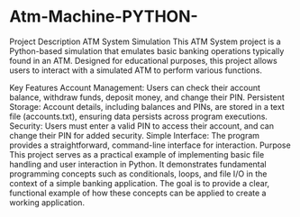 # Atm-Machine-PYTHON-
Project Description
ATM System Simulation
This ATM System project is a Python-based simulation that emulates basic banking operations typically found in an ATM. Designed for educational purposes, this project allows users to interact with a simulated ATM to perform various functions.

Key Features
Account Management: Users can check their account balance, withdraw funds, deposit money, and change their PIN.
Persistent Storage: Account details, including balances and PINs, are stored in a text file (accounts.txt), ensuring data persists across program executions.
Security: Users must enter a valid PIN to access their account, and can change their PIN for added security.
Simple Interface: The program provides a straightforward, command-line interface for interaction.
Purpose
This project serves as a practical example of implementing basic file handling and user interaction in Python. It demonstrates fundamental programming concepts such as conditionals, loops, and file I/O in the context of a simple banking application. The goal is to provide a clear, functional example of how these concepts can be applied to create a working application.


